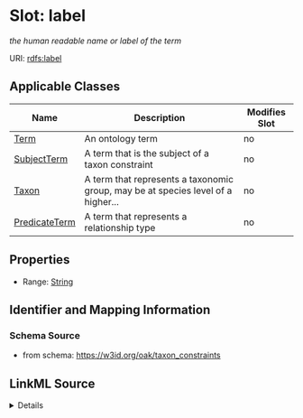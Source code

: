 

# Slot: label


_the human readable name or label of the term_



URI: [rdfs:label](http://www.w3.org/2000/01/rdf-schema#label)



<!-- no inheritance hierarchy -->





## Applicable Classes

| Name | Description | Modifies Slot |
| --- | --- | --- |
| [Term](Term.md) | An ontology term |  no  |
| [SubjectTerm](SubjectTerm.md) | A term that is the subject of a taxon constraint |  no  |
| [Taxon](Taxon.md) | A term that represents a taxonomic group, may be at species level of a higher... |  no  |
| [PredicateTerm](PredicateTerm.md) | A term that represents a relationship type |  no  |







## Properties

* Range: [String](String.md)





## Identifier and Mapping Information







### Schema Source


* from schema: https://w3id.org/oak/taxon_constraints




## LinkML Source

<details>
```yaml
name: label
description: the human readable name or label of the term
from_schema: https://w3id.org/oak/taxon_constraints
rank: 1000
slot_uri: rdfs:label
alias: label
owner: Term
domain_of:
- Term
range: string

```
</details>